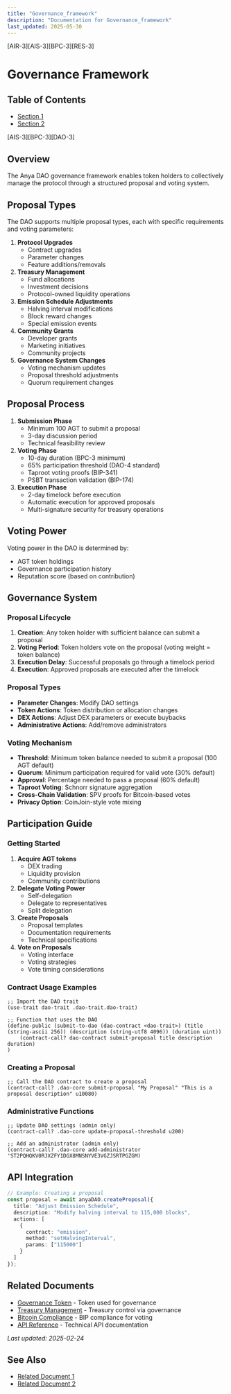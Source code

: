 ```yaml
---
title: "Governance_framework"
description: "Documentation for Governance_framework"
last_updated: 2025-05-30
---
```

[AIR-3][AIS-3][BPC-3][RES-3]


# Governance Framework

## Table of Contents

- [Section 1](#section-1)
- [Section 2](#section-2)


[AIS-3][BPC-3][DAO-3]

## Overview

The Anya DAO governance framework enables token holders to collectively manage the protocol through a structured proposal and voting system.

## Proposal Types

The DAO supports multiple proposal types, each with specific requirements and voting parameters:

1. **Protocol Upgrades**
   - Contract upgrades
   - Parameter changes
   - Feature additions/removals
2. **Treasury Management**
   - Fund allocations
   - Investment decisions
   - Protocol-owned liquidity operations
3. **Emission Schedule Adjustments**
   - Halving interval modifications
   - Block reward changes
   - Special emission events
4. **Community Grants**
   - Developer grants
   - Marketing initiatives
   - Community projects
5. **Governance System Changes**
   - Voting mechanism updates
   - Proposal threshold adjustments
   - Quorum requirement changes

## Proposal Process

1. **Submission Phase**
   - Minimum 100 AGT to submit a proposal
   - 3-day discussion period
   - Technical feasibility review
2. **Voting Phase**
   - 10-day duration (BPC-3 minimum)
   - 65% participation threshold (DAO-4 standard)
   - Taproot voting proofs (BIP-341)
   - PSBT transaction validation (BIP-174)
3. **Execution Phase**
   - 2-day timelock before execution
   - Automatic execution for approved proposals
   - Multi-signature security for treasury operations

## Voting Power

Voting power in the DAO is determined by:

- AGT token holdings
- Governance participation history
- Reputation score (based on contribution)

## Governance System

### Proposal Lifecycle

1. **Creation**: Any token holder with sufficient balance can submit a proposal
2. **Voting Period**: Token holders vote on the proposal (voting weight = token balance)
3. **Execution Delay**: Successful proposals go through a timelock period
4. **Execution**: Approved proposals are executed after the timelock

### Proposal Types

- **Parameter Changes**: Modify DAO settings
- **Token Actions**: Token distribution or allocation changes
- **DEX Actions**: Adjust DEX parameters or execute buybacks
- **Administrative Actions**: Add/remove administrators

### Voting Mechanism

- **Threshold**: Minimum token balance needed to submit a proposal (100 AGT default)
- **Quorum**: Minimum participation required for valid vote (30% default)
- **Approval**: Percentage needed to pass a proposal (60% default)
- **Taproot Voting**: Schnorr signature aggregation
- **Cross-Chain Validation**: SPV proofs for Bitcoin-based votes
- **Privacy Option**: CoinJoin-style vote mixing

## Participation Guide

### Getting Started

1. **Acquire AGT tokens**
   - DEX trading
   - Liquidity provision
   - Community contributions
2. **Delegate Voting Power**
   - Self-delegation
   - Delegate to representatives
   - Split delegation
3. **Create Proposals**
   - Proposal templates
   - Documentation requirements
   - Technical specifications
4. **Vote on Proposals**
   - Voting interface
   - Voting strategies
   - Vote timing considerations

### Contract Usage Examples

```clarity
;; Import the DAO trait
(use-trait dao-trait .dao-trait.dao-trait)

;; Function that uses the DAO
(define-public (submit-to-dao (dao-contract <dao-trait>) (title (string-ascii 256)) (description (string-utf8 4096)) (duration uint))
    (contract-call? dao-contract submit-proposal title description duration)
)
```

### Creating a Proposal

```clarity
;; Call the DAO contract to create a proposal
(contract-call? .dao-core submit-proposal "My Proposal" "This is a proposal description" u10080)
```

### Administrative Functions

```clarity
;; Update DAO settings (admin only)
(contract-call? .dao-core update-proposal-threshold u200)

;; Add an administrator (admin only)
(contract-call? .dao-core add-administrator 'ST2PQHQKV0RJXZFY1DGX8MNSNYVE3VGZJSRTPGZGM)
```

## API Integration

```typescript
// Example: Creating a proposal
const proposal = await anyaDAO.createProposal({
  title: "Adjust Emission Schedule",
  description: "Modify halving interval to 115,000 blocks",
  actions: [
    {
      contract: "emission",
      method: "setHalvingInterval",
      params: ["115000"]
    }
  ]
});
```

## Related Documents

- [Governance Token](GOVERNANCE_TOKEN.md) - Token used for governance
- [Treasury Management](TREASURY_MANAGEMENT.md) - Treasury control via governance
- [Bitcoin Compliance](BITCOIN_COMPLIANCE.md) - BIP compliance for voting
- [API Reference](api/GOVERNANCE_API.md) - Technical API documentation

*Last updated: 2025-02-24* 
## See Also

- [Related Document 1](./INSTALLATION.md)
- [Related Document 2](../INSTALLATION_REVIEW.md)
